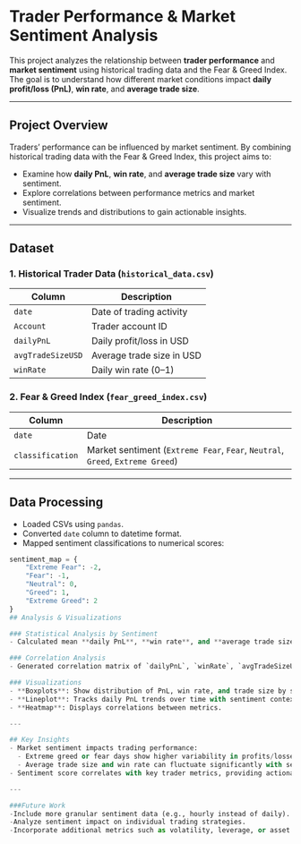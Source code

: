 # Trader Performance & Market Sentiment Analysis 

This project analyzes the relationship between **trader performance** and **market sentiment** using historical trading data and the Fear & Greed Index. The goal is to understand how different market conditions impact **daily profit/loss (PnL)**, **win rate**, and **average trade size**.

---

## Project Overview

Traders’ performance can be influenced by market sentiment. By combining historical trading data with the Fear & Greed Index, this project aims to:  

- Examine how **daily PnL**, **win rate**, and **average trade size** vary with sentiment.  
- Explore correlations between performance metrics and market sentiment.  
- Visualize trends and distributions to gain actionable insights.  

---

## Dataset

### 1. Historical Trader Data (`historical_data.csv`)  
| Column           | Description                                      |
|-----------------|--------------------------------------------------|
| `date`          | Date of trading activity                          |
| `Account`       | Trader account ID                                 |
| `dailyPnL`      | Daily profit/loss in USD                          |
| `avgTradeSizeUSD` | Average trade size in USD                        |
| `winRate`       | Daily win rate (0–1)                              |

### 2. Fear & Greed Index (`fear_greed_index.csv`)  
| Column           | Description                                      |
|-----------------|--------------------------------------------------|
| `date`          | Date                                             |
| `classification`| Market sentiment (`Extreme Fear`, `Fear`, `Neutral`, `Greed`, `Extreme Greed`) |

---

## Data Processing

- Loaded CSVs using `pandas`.  
- Converted `date` column to datetime format.  
- Mapped sentiment classifications to numerical scores:

```python
sentiment_map = {
    "Extreme Fear": -2,
    "Fear": -1,
    "Neutral": 0,
    "Greed": 1,
    "Extreme Greed": 2
}
## Analysis & Visualizations

### Statistical Analysis by Sentiment
- Calculated mean **daily PnL**, **win rate**, and **average trade size** grouped by sentiment.

### Correlation Analysis
- Generated correlation matrix of `dailyPnL`, `winRate`, `avgTradeSizeUSD`, and `sentiment_score`.

### Visualizations
- **Boxplots**: Show distribution of PnL, win rate, and trade size by sentiment.  
- **Lineplot**: Tracks daily PnL trends over time with sentiment context.  
- **Heatmap**: Displays correlations between metrics.

---

## Key Insights
- Market sentiment impacts trading performance:  
  - Extreme greed or fear days show higher variability in profits/losses.  
  - Average trade size and win rate can fluctuate significantly with sentiment.  
- Sentiment score correlates with key trader metrics, providing actionable insights for strategy adjustment.

---

###Future Work
-Include more granular sentiment data (e.g., hourly instead of daily).
-Analyze sentiment impact on individual trading strategies.
-Incorporate additional metrics such as volatility, leverage, or asset type.
